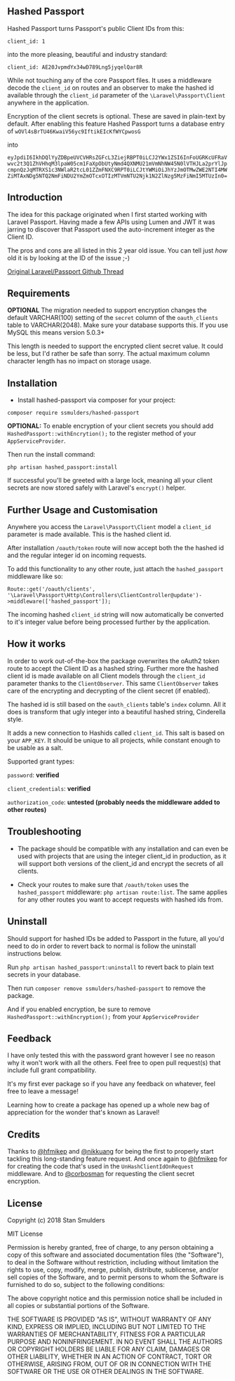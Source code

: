 Hashed Passport
-----
Hashed Passport turns Passport's public Client IDs from this:

`client_id: 1` 

into the more pleasing, beautiful and industry standard:

`client_id: AE20JvpmdYx34wD789Lng5jyqelQar8R`

While not touching any of the core Passport files. It uses a middleware decode the `client_id` on routes and an observer to make the hashed id available through the `client_id` parameter of the `\Laravel\Passport\Client` anywhere in the application.

Encryption of the client secrets is optional. These are saved in plain-text by default. After enabling this feature Hashed Passport turns a database entry of `wOVl4sBrTU46KwaiV56yc9IftikEIcKfWYCpwosG` 

into
 
`eyJpdiI6IkhDQlYyZDBpeUVCVHRsZGFcL3ZiejRBPT0iLCJ2YWx1ZSI6InFoUGRKcUFRaVwvc2t3Q1ZhVHhqM3lpaW05cm1FaXpObUtyNmd4QXNMU21mVmNhNW45N0lVTHJLa2prYlJpcmpnQzJqMTRXS1c3NWlaR2tcL01ZZmFNXC9RPT0iLCJtYWMiOiJhYzJmOTMwZWE2NTI4MWZiMTAxNDg5NTQ2NmFiNDU2YmZmOTcxOTIzMTVmNTU2Njk1N2ZlNzg5MzFiNmI5MTUzIn0=` 

Introduction
-----

The idea for this package originated when I first started working with Laravel Passport. Having made a few APIs using Lumen and JWT it was jarring to discover that Passport used the auto-increment integer as the Client ID.

The pros and cons are all listed in this 2 year old issue. You can tell just _how_ old it is by looking at the ID of the issue ;-)

[Original Laravel/Passport Github Thread](https://github.com/laravel/passport/issues/14)


Requirements
-----

**OPTIONAL**
The migration needed to support encryption changes the default VARCHAR(100) setting of the `secret` column of the `oauth_clients` table to VARCHAR(2048). Make sure your database supports this. If you use MySQL this means version 5.0.3+

This length is needed to support the encrypted client secret value. It could be less, but I'd rather be safe than sorry. The actual maximum column character length has no impact on storage usage.


Installation
-----

* Install hashed-passport via composer for your project:

`composer require ssmulders/hashed-passport`


**OPTIONAL:** To enable encryption of your client secrets you should add   `HashedPassport::withEncrytion();` to the register method of your `AppServiceProvider`.

Then run the install command:

`php artisan hashed_passport:install`

If successful you'll be greeted with a large lock, meaning all your client secrets are now stored safely with Laravel's `encrypt()` helper.

Further Usage and Customisation
-----

Anywhere you access the `Laravel\Passport\Client` model a `client_id` parameter is made available. This is the hashed client id. 

After installation `/oauth/token` route will now accept both the the hashed id and the regular integer id on incoming requests.

To add this functionality to any other route, just attach the `hashed_passport` middleware like so:

`Route::get('/oauth/clients', '\Laravel\Passport\Http\Controllers\ClientController@update')->middleware(['hashed_passport']);`

The incoming hashed `client_id` string will now automatically be converted to it's integer value before being processed further by the application.

How it works
-----

In order to work out-of-the-box the package overwrites the oAuth2 token route to accept the Client ID as a hashed string. Further more the hashed client id is made available on all Client models through the `client_id` parameter thanks to the `ClientObserver`. This same `ClientObserver` takes care of the encrypting and decrypting of the client secret (if enabled). 

The hashed id is still based on the `oauth_clients` table's `index` column. All it does is transform that ugly integer into a beautiful hashed string, Cinderella style.

It adds a new connection to Hashids called `client_id`. This salt is based on your `APP_KEY`. It should be unique to all projects, while constant enough to be usable as a salt.

Supported grant types:

`password`: **verified**

`client_credentials`: **verified**

`authorization_code`: **untested (probably needs the middleware added to other routes)**

Troubleshooting
-----

* The package should be compatible with any installation and can even be used with projects that are using the integer client_id in production, as it will support both versions of the client_id and encrypt the secrets of all clients.

* Check your routes to make sure that `/oauth/token` uses the `hashed_passport` middleware: 
`php artisan route:list`. The same applies for any other routes you want to accept requests with hashed ids from.


Uninstall
-----

Should support for hashed IDs be added to Passport in the future, all you'd need to do in order to revert back to normal is follow the uninstall instructions below.

Run `php artisan hashed_passport:uninstall`  to revert back to plain text secrets in your database.

Then run `composer remove ssmulders/hashed-passport` to remove the package.

And if you enabled encryption, be sure to remove `HashedPassport::withEncryption();` from your `AppServiceProvider`

Feedback
---
I have only tested this with the password grant however I see no reason why it won't work with all the others. Feel free to open pull request(s) that include full grant compatibility. 

It's my first ever package so if you have any feedback on whatever, feel free to leave a message! 

Learning how to create a package has opened up a whole new bag of appreciation for the wonder that's known as Laravel!


Credits
---
Thanks to [@hfmikep](https://github.com/hfmikep) and [@nikkuang](https://github.com/nikkuang) for being the first to properly start tackling this long-standing feature request. And once again to [@hfmikep](https://github.com/hfmikep) for for creating the code that's used in the `UnHashClientIdOnRequest` middleware. And to [@corbosman](https://github.com/corbosman) for requesting the client secret encryption.

License
---
Copyright (c) 2018 Stan Smulders

MIT License

Permission is hereby granted, free of charge, to any person obtaining a copy of this software and associated documentation files (the "Software"), to deal in the Software without restriction, including without limitation the rights to use, copy, modify, merge, publish, distribute, sublicense, and/or sell copies of the Software, and to permit persons to whom the Software is furnished to do so, subject to the following conditions:

The above copyright notice and this permission notice shall be included in all copies or substantial portions of the Software.

THE SOFTWARE IS PROVIDED "AS IS", WITHOUT WARRANTY OF ANY KIND, EXPRESS OR IMPLIED, INCLUDING BUT NOT LIMITED TO THE WARRANTIES OF MERCHANTABILITY, FITNESS FOR A PARTICULAR PURPOSE AND NONINFRINGEMENT. IN NO EVENT SHALL THE AUTHORS OR COPYRIGHT HOLDERS BE LIABLE FOR ANY CLAIM, DAMAGES OR OTHER LIABILITY, WHETHER IN AN ACTION OF CONTRACT, TORT OR OTHERWISE, ARISING FROM, OUT OF OR IN CONNECTION WITH THE SOFTWARE OR THE USE OR OTHER DEALINGS IN THE SOFTWARE.

